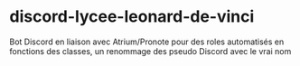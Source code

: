 # discord-lycee-leonard-de-vinci
Bot Discord en liaison avec Atrium/Pronote pour des roles automatisés en fonctions des classes, un renommage des pseudo Discord avec le vrai nom
